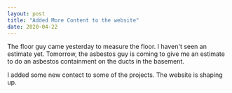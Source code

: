```yaml
---
layout: post
title: "Added More Content to the website"
date: 2020-04-22
---
```


The floor guy came yesterday to measure the floor. I haven't seen an estimate yet. Tomorrow, the asbestos guy is coming to give me an estimate to do an asbestos containment on the ducts in the basement.

I added some new contect to some of the projects. The website is shaping up.